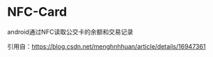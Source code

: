 # NFC-Card
android通过NFC读取公交卡的余额和交易记录

引用自：https://blog.csdn.net/menghnhhuan/article/details/16947361
